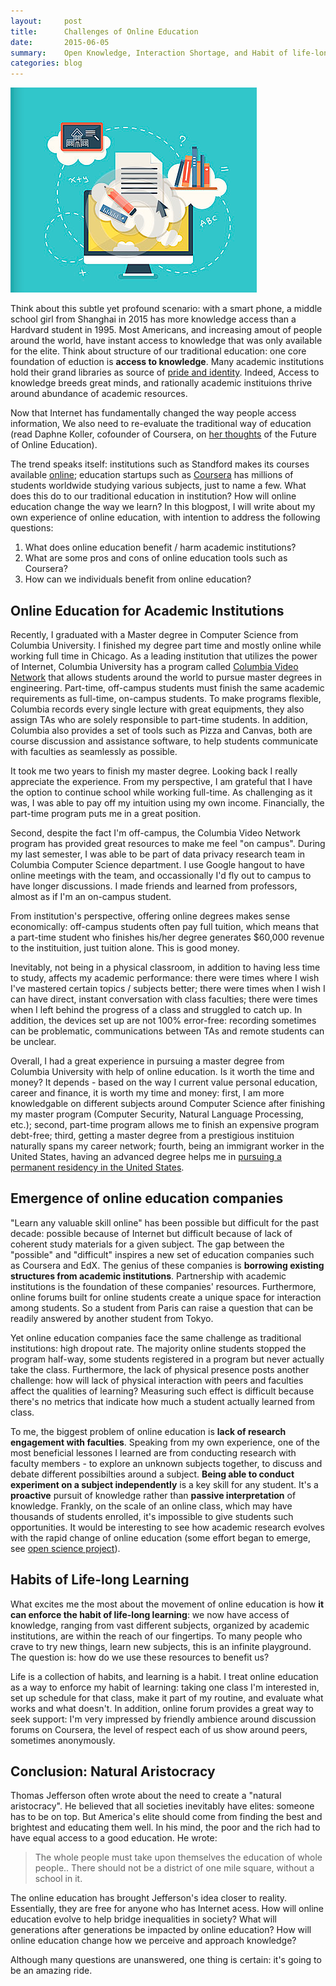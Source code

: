 ```yaml
---
layout:     post
title:      Challenges of Online Education
date:       2015-06-05
summary:    Open Knowledge, Interaction Shortage, and Habit of life-long learning
categories: blog
---
```

![Online Education](/images/online_education.png)

Think about this subtle yet profound scenario: with a smart phone, a middle school girl from Shanghai in 2015 has more knowledge access than a Hardvard student in 1995. Most Americans, and increasing amout of people around the world, have instant access to knowledge that was only available for the elite. Think about structure of our traditional education: one core foundation of eduction is **access to knowledge**. Many academic institutions hold their grand libraries as source of [pride and identity](http://www.collegerank.net/amazing-college-libraries). Indeed, Access to knowledge breeds great minds, and rationally academic instituions thrive around abundance of academic resources.

Now that Internet has fundamentally changed the way people access information, We also need to re-evaluate the traditional way of education (read Daphne Koller, cofounder of Coursera, on [her thoughts](http://www.wsj.com/articles/daphne-koller-on-the-future-of-online-education-1433532321) of the Future of Online Education).

The trend speaks itself: institutions such as Standford makes its courses available [online](http://online.stanford.edu/); education startups such as [Coursera](https://www.coursera.org/) has millions of students worldwide studying various subjects, just to name a few. What does this do to our traditional education in institution? How will online education change the way we learn? In this blogpost, I will write about my own experience of online education, with intention to address the following questions:

  1. What does online education benefit / harm academic institutions?
  2. What are some pros and cons of online education tools such as Coursera?
  3. How can we individuals benefit from online education?

## Online Education for Academic Institutions
Recently, I graduated with a Master degree in Computer Science from Columbia University. I finished my degree part time and mostly online while working full time in Chicago. As a leading institution that utilizes the power of Internet, Columbia University has a program called [Columbia Video Network](http://www.cvn.columbia.edu/) that allows students around the world to pursue master degrees in engineering. Part-time, off-campus students must finish the same academic requirements as full-time, on-campus students. To make programs flexible, Columbia records every single lecture with great equipments, they also assign TAs who are solely responsible to part-time students. In addition, Columbia also provides a set of tools such as Pizza and Canvas, both are course discussion and assistance software, to help students communicate with faculties as seamlessly as possible.

It took me two years to finish my master degree. Looking back I really appreciate the experience. From my perspective, I am grateful that I have the option to continue school while working full-time. As challenging as it was, I was able to pay off my intuition using my own income. Financially, the part-time program puts me in a great position.

Second, despite the fact I'm off-campus, the Columbia Video Network program has provided great resources to make me feel "on campus". During my last semester, I was able to be part of data privacy research team in Columbia Computer Science department. I use Google hangout to have online meetings with the team, and occassionally I'd fly out to campus to have longer discussions. I made friends and learned from professors, almost as if I'm an on-campus student.

From institution's perspective, offering online degrees makes sense economically: off-campus students often pay full tuition, which means that a part-time student who finishes his/her degree generates $60,000 revenue to the instituition, just tuition alone. This is good money.

Inevitably, not being in a physical classroom, in addition to having less time to study, affects my academic performance: there were times where I wish I've mastered certain topics / subjects better; there were times when I wish I can have direct, instant conversation with class faculties; there were times when I left behind the progress of a class and struggled to catch up. In addition, the devices set up are not 100% error-free: recording sometimes can be problematic, communications between TAs and remote students can be unclear.

Overall, I had a great experience in pursuing a master degree from Columbia University with help of online education. Is it worth the time and money? It depends - based on the way I current value personal education, career and finance, it is worth my time and money: first, I am more knowledgable on different subjects around Computer Science after finishing my master program (Computer Security, Natural Language Processing, etc.); second, part-time program allows me to finish an expensive program debt-free; third, getting a master degree from a prestigious instituion naturally spans my career network; fourth, being an immigrant worker in the United States, having an advanced degree helps me in [pursuing a permanent residency in the United States](http://www.uscis.gov/working-united-states/permanent-workers/employment-based-immigration-second-preference-eb-2).

## Emergence of online education companies
"Learn any valuable skill online" has been possible but difficult for the past decade: possible because of Internet but difficult because of lack of coherent study materials for a given subject. The gap between the "possible" and "difficult" inspires a new set of education companies such as Coursera and EdX. The genius of these companies is **borrowing existing structures from academic institutions**. Partnership with academic institutions is the foundation of these companies' resources. Furthermore, online forums built for online students create a unique space for interaction among students. So a student from Paris can raise a question that can be readily answered by another student from Tokyo.

Yet online education companies face the same challenge as traditional institutions: high dropout rate. The majority online students stopped the program half-way, some students registered in a program but never actually take the class. Furthermore, the lack of physical presence posts another challenge: how will lack of physical interaction with peers and faculties affect the qualities of learning? Measuring such effect is difficult because there's no metrics that indicate how much a student actually learned from class.

To me, the biggest problem of online education is **lack of research engagement with faculties**. Speaking from my own experience, one of the most beneficial lessones I learned are from conducting research with faculty members - to explore an unknown subjects together, to discuss and debate different possibilties around a subject. **Being able to conduct experiment on a subject independently** is a key skill for any student. It's a **proactive** pursuit of knowledge rather than **passive interpretation** of knowledge. Frankly, on the scale of an online class, which may have thousands of students enrolled, it's impossible to give students such opportunities. It would be interesting to see how academic research evolves with the rapid change of online education (some effort began to emerge, see [open science project](http://www.openscience.org/blog/)).

## Habits of Life-long Learning
What excites me the most about the movement of online education is how **it can enforce the habit of life-long learning**: we now have access of knowledge, ranging from vast different subjects, organized by academic institutions, are within the reach of our fingertips. To many people who crave to try new things, learn new subjects, this is an infinite playground. The question is: how do we use these resources to benefit us?

Life is a collection of habits, and learning is a habit. I treat online education as a way to enforce my habit of learning: taking one class I'm interested in, set up schedule for that class, make it part of my routine, and evaluate what works and what doesn't. In addition, online forum provides a great way to seek support: I'm very impressed by friendly ambience around discussion forums on Coursera, the level of respect each of us show around peers, sometimes anonymously.


## Conclusion: Natural Aristocracy
Thomas Jefferson often wrote about the need to create a "natural aristocracy". He believed that all societies inevitably have elites: someone has to be on top. But America's elite should come from finding the best and brightest and educating them well. In his mind, the poor and the rich had to have equal access to a good education. He wrote:

> The whole people must take upon themselves the education of whole people.. There should not be a district of one mile square, without a school in it.

The online education has brought Jefferson's idea closer to reality. Essentially, they are free for anyone who has Internet acess. How will online education evolve to help bridge inequalities in society? What will generations after generations be impacted by online education? How will online education change how we perceive and approach knowledge?

Although many questions are unanswered, one thing is certain: it's going to be an amazing ride.

